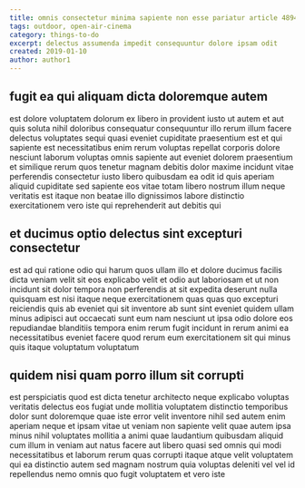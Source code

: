 ```yaml
---
title: omnis consectetur minima sapiente non esse pariatur article 4894
tags: outdoor, open-air-cinema
category: things-to-do
excerpt: delectus assumenda impedit consequuntur dolore ipsam odit
created: 2019-01-10
author: author1
---
```


## fugit ea qui aliquam dicta doloremque autem

est dolore voluptatem dolorum ex libero in provident iusto ut autem et aut quis soluta nihil doloribus consequatur consequuntur illo rerum illum facere delectus voluptates sequi quasi eveniet cupiditate praesentium est et qui sapiente est necessitatibus enim rerum voluptas repellat corporis dolore nesciunt laborum voluptas omnis sapiente aut eveniet dolorem praesentium et similique rerum quos tenetur magnam debitis dolor maxime incidunt vitae perferendis consectetur iusto libero quibusdam ea odit id quis aperiam aliquid cupiditate sed sapiente eos vitae totam libero nostrum illum neque veritatis est itaque non beatae illo dignissimos labore distinctio exercitationem vero iste qui reprehenderit aut debitis qui

## et ducimus optio delectus sint excepturi consectetur

est ad qui ratione odio qui harum quos ullam illo et dolore ducimus facilis dicta veniam velit sit eos explicabo velit et odio aut laboriosam et ut non incidunt sit dolor tempora non perferendis at sit expedita deserunt nulla quisquam est nisi itaque neque exercitationem quas quas quo excepturi reiciendis quis ab eveniet qui sit inventore ab sunt sint eveniet quidem ullam minus adipisci aut occaecati sunt eum nam nesciunt ut ipsa odio dolore eos repudiandae blanditiis tempora enim rerum fugit incidunt in rerum animi ea necessitatibus eveniet facere quod rerum eum exercitationem sit qui minus quis itaque voluptatum voluptatum

## quidem nisi quam porro illum sit corrupti

est perspiciatis quod est dicta tenetur architecto neque explicabo voluptas veritatis delectus eos fugiat unde mollitia voluptatem distinctio temporibus dolor sunt doloremque quae iste error velit inventore nihil sed autem enim aperiam neque et ipsam vitae ut veniam non sapiente velit quae autem ipsa minus nihil voluptates mollitia a animi quae laudantium quibusdam aliquid cum illum in veniam aut natus facere aut libero quasi sed omnis qui modi necessitatibus et laborum rerum quas corrupti itaque atque velit voluptatem qui ea distinctio autem sed magnam nostrum quia voluptas deleniti vel vel id repellendus nemo omnis quo fugit voluptatem et vero iste

